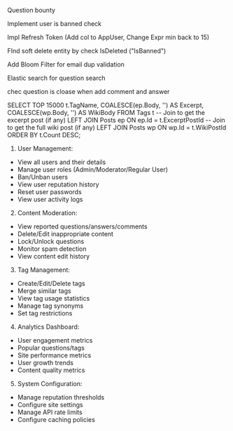 Question bounty

Implement user is banned check

Impl Refresh Token (Add col to AppUser, Change Expr min back to 15)

FInd soft delete entity by check IsDeleted ("IsBanned")

Add Bloom Filter for email dup validation

Elastic search for question search

chec question is cloase when add comment and answer

SELECT TOP 15000
    t.TagName,
    COALESCE(ep.Body, '') AS Excerpt,
    COALESCE(wp.Body, '') AS WikiBody
FROM Tags t
    -- Join to get the excerpt post (if any)
    LEFT JOIN Posts ep ON ep.Id = t.ExcerptPostId
    -- Join to get the full wiki post (if any)
    LEFT JOIN Posts wp ON wp.Id = t.WikiPostId
ORDER BY t.Count DESC;

1. User Management:
- View all users and their details
- Manage user roles (Admin/Moderator/Regular User)
- Ban/Unban users
- View user reputation history
- Reset user passwords
- View user activity logs
2. Content Moderation:
- View reported questions/answers/comments
- Delete/Edit inappropriate content
- Lock/Unlock questions
- Monitor spam detection
- View content edit history
3. Tag Management:
- Create/Edit/Delete tags
- Merge similar tags
- View tag usage statistics
- Manage tag synonyms
- Set tag restrictions
4. Analytics Dashboard:
- User engagement metrics
- Popular questions/tags
- Site performance metrics
- User growth trends
- Content quality metrics
5. System Configuration:
- Manage reputation thresholds
- Configure site settings
- Manage API rate limits
- Configure caching policies